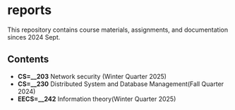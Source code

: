 # reports
This repository contains course materials, assignments, and documentation sinces 2024 Sept.

## Contents
- **CS=__203** Network security (Winter Quarter 2025)  
- **CS=__230** Distributed System and Database Management(Fall Quarter 2024)  
- **EECS=__242** Information theory(Winter Quarter 2025)  


